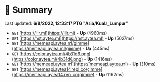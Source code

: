 # 📖 Summary
Last updated: **6/8/2022, 12:33:17 PTG "Asia/Kuala_Lumpur"**

- `GET` [https://lilr.ml](https://lilr.ml) - **Up** (4960ms)
- `GET` [https://hst.aytea.ml](https://hst.aytea.ml) - **Up** (5027ms)
- `GET` [https://memeapi.aytea.ml/gimme](https://memeapi.aytea.ml/gimme) - **Up** (445ms)
- `GET` [https://color.aytea.ml/4b31d6.png](https://color.aytea.ml/4b31d6.png) - **Up** (1416ms)
- `GET` [https://memeapi.aytea.ml](https://memeapi.aytea.ml) - **Up** (210ms)
- `GET` [https://memeapi.aytea14.repl.co/gimme](https://memeapi.aytea14.repl.co/gimme) - **Up** (1162ms)
